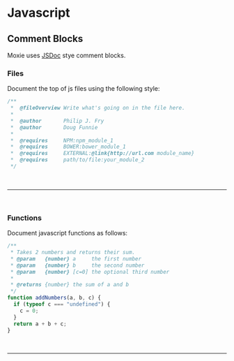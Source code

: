 # Javascript

## Comment Blocks

Moxie uses [JSDoc](https://jsdoc.app/) stye comment blocks.

### Files

Document the top of js files using the following style:

```js
/**
 *  @fileOverview Write what's going on in the file here.
 *
 *  @author       Philip J. Fry
 *  @author       Doug Funnie
 *
 *  @requires     NPM:npm_module_1
 *  @requires     BOWER:bower_module_1
 *  @requires     EXTERNAL:@link{http://url.com module_name}
 *  @requires     path/to/file:your_module_2
 */
```

<br/>

---

<br/>

### Functions

Document javascript functions as follows:

```js
/**
 * Takes 2 numbers and returns their sum.
 * @param   {number} a     the first number
 * @param   {number} b     the second number
 * @param   {number} [c=0] the optional third number
 *
 * @returns {number} the sum of a and b
 */
function addNumbers(a, b, c) {
  if (typeof c === "undefined") {
    c = 0;
  }
  return a + b + c;
}
```

<br/>

---

<br/>
